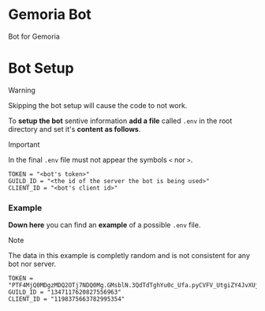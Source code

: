 # Gemoria Bot
Bot for Gemoria

# Bot Setup
> [!WARNING]
> Skipping the bot setup will cause the code to not work.

To **setup the bot** sentive information **add a file** called `.env` in the root directory and set it's **content as follows**.
>[!IMPORTANT]
>In the final `.env` file must not appear the symbols `<` nor `>`.

```
TOKEN = "<bot's token>"
GUILD_ID = "<the id of the server the bot is being used>"
CLIENT_ID = "<bot's client id>"
```

### Example
**Down here** you can find an **example** of a possible `.env` file.
>[!NOTE]
>The data in this example is completly random and is not consistent for any bot nor server.
```
TOKEN = "PTF4MjQ0MDgzMDQ2OTj7NDQ0Mg.GMsblN.3QdTdTghYu0c_Ufa.pyCVFV_UtgiZY4JvXUjMA"
GUILD_ID = "1347117620827556963"
CLIENT_ID = "1198375663782995354"
```
